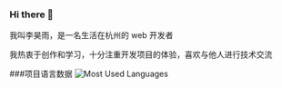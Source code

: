 ### Hi there 👋

我叫李昊雨，是一名生活在杭州的 web 开发者

我热衷于创作和学习，十分注重开发项目的体验，喜欢与他人进行技术交流

###项目语言数据
![Most Used Languages](https://github-readme-stats.vercel.app/api/top-langs/?username=GrayCatLi&theme=dark&layout=compact)
